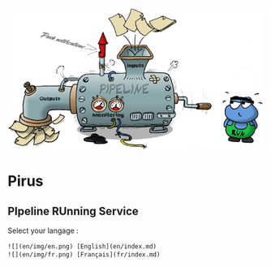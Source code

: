 <p align="center">

![](en/img/resume.jpg)

<h1>Pirus</h1>
<h2>PIpeline RUnning Service</h2>
</p>

Select your langage :

	![](en/img/en.png) [English](en/index.md)
	![](en/img/fr.png) [Français](fr/index.md) 




